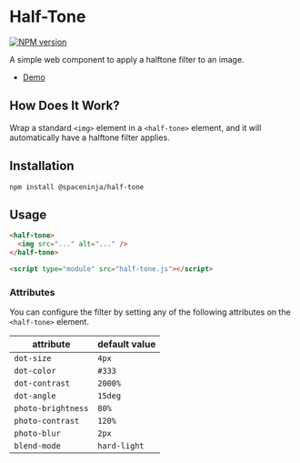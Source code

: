 # Half-Tone

[![NPM version](http://img.shields.io/npm/v/@spaceninja/half-tone.svg)](https://www.npmjs.org/package/@spaceninja/half-tone)

A simple web component to apply a halftone filter to an image.

- [Demo](https://half-tone.netlify.app/)

## How Does It Work?

Wrap a standard `<img>` element in a `<half-tone>` element, and it will automatically have a halftone filter applies.

## Installation

```shell
npm install @spaceninja/half-tone
```

## Usage

```html
<half-tone>
  <img src="..." alt="..." />
</half-tone>

<script type="module" src="half-tone.js"></script>
```

### Attributes

You can configure the filter by setting any of the following attributes on the `<half-tone>` element.

| attribute          | default value |
| ------------------ | ------------- |
| `dot-size`         | `4px`         |
| `dot-color`        | `#333`        |
| `dot-contrast`     | `2000%`       |
| `dot-angle`        | `15deg`       |
| `photo-brightness` | `80%`         |
| `photo-contrast`   | `120%`        |
| `photo-blur`       | `2px`         |
| `blend-mode`       | `hard-light`  |
